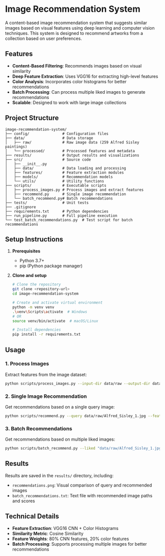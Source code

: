 # Image Recommendation System

A content-based image recommendation system that suggests similar images based on visual features using deep learning and computer vision techniques. This system is designed to recommend artworks from a collection based on user preferences.

## Features

- **Content-Based Filtering**: Recommends images based on visual similarity
- **Deep Feature Extraction**: Uses VGG16 for extracting high-level features
- **Color Analysis**: Incorporates color histograms for better recommendations
- **Batch Processing**: Can process multiple liked images to generate recommendations
- **Scalable**: Designed to work with large image collections

## Project Structure

```
image-recommendation-system/
├── config/               # Configuration files
├── data/                 # Data storage
│   ├── raw/              # Raw image data (259 Alfred Sisley paintings)
│   └── processed/        # Processed features and metadata
├── results/              # Output results and visualizations
├── src/                  # Source code
│   ├── __init__.py
│   ├── data/             # Data loading and processing
│   ├── features/         # Feature extraction modules
│   ├── models/           # Recommendation models
│   └── utils/            # Utility functions
├── scripts/              # Executable scripts
│   ├── process_images.py # Process images and extract features
│   ├── recommend.py      # Single image recommendation
│   └── batch_recommend.py# Batch recommendations
├── tests/                # Unit tests
├── .gitignore
├── requirements.txt      # Python dependencies
├── run_pipeline.py       # Full pipeline execution
└── test_batch_recommendations.py  # Test script for batch recommendations
```

## Setup Instructions

1. **Prerequisites**
   - Python 3.7+
   - pip (Python package manager)

2. **Clone and setup**
   ```bash
   # Clone the repository
   git clone <repository-url>
   cd image-recommendation-system
   
   # Create and activate virtual environment
   python -m venv venv
   .\venv\Scripts\activate  # Windows
   # OR
   source venv/bin/activate  # macOS/Linux
   
   # Install dependencies
   pip install -r requirements.txt
   ```

## Usage

### 1. Process Images
Extract features from the image dataset:
```bash
python scripts/process_images.py --input-dir data/raw --output-dir data/processed
```

### 2. Single Image Recommendation
Get recommendations based on a single query image:
```bash
python scripts/recommend.py --query data/raw/Alfred_Sisley_1.jpg --features-dir data/processed --top-k 5
```

### 3. Batch Recommendations
Get recommendations based on multiple liked images:
```bash
python scripts/batch_recommend.py --liked "data/raw/Alfred_Sisley_1.jpg" "data/raw/Alfred_Sisley_2.jpg" --batch-size 5
```


## Results

Results are saved in the `results/` directory, including:
- `recommendations.png`: Visual comparison of query and recommended images
- `batch_recommendations.txt`: Text file with recommended image paths and scores

## Technical Details

- **Feature Extraction**: VGG16 CNN + Color Histograms
- **Similarity Metric**: Cosine Similarity
- **Feature Weights**: 80% CNN features, 20% color features
- **Batch Processing**: Supports processing multiple images for better recommendations



